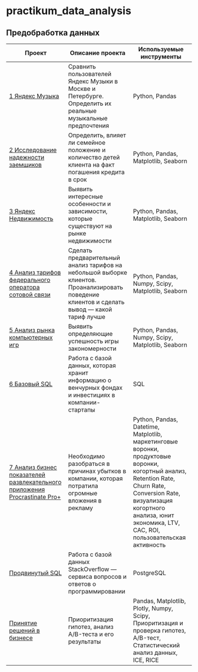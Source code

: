 # practikum_data_analysis

## Предобработка данных


Проект | Описание проекта | Используемые инструменты
------------|------------- | ---------
[1 Яндекс Музыка](https://github.com/ArtemMaximov77/praktikum_data_analysis/tree/main/Яндекс%20Музыка) | Сравнить пользователей Яндекс Музыки в Москве и Петербурге. Определить их реальные музыкальные предпочтения | Python, Pandas
[2 Исследование надежности заемщиков](https://github.com/ArtemMaximov77/praktikum_data_analysis/tree/main/Исследование%20надежности%20заемщиков)| Определить, влияет ли семейное положение и количество детей клиента на факт погашения кредита в срок | Python, Pandas, Matplotlib, Seaborn
[3 Яндекс Недвижимость](https://github.com/ArtemMaximov77/praktikum_data_analysis/tree/main/Яндекс%20Недвижимость) | Выявить интересные особенности и зависимости, которые существуют на рынке недвижимости | Python, Pandas, Matplotlib, Seaborn
[4 Анализ тарифов федерального оператора сотовой связи](https://github.com/ArtemMaximov77/praktikum_data_analysis/tree/main/Анализ%20тарифов%20федерального%20оператора%20сотовой%20связи) | Сделать предварительный анализ тарифов на небольшой выборке клиентов. Проанализировать поведение клиентов и сделать вывод — какой тариф лучше | Python, Pandas, Numpy, Scipy, Matplotlib, Seaborn
[5 Анализ рынка компьютерных игр](https://github.com/ArtemMaximov77/praktikum_data_analysis/tree/main/Анализ%20рынка%20компьютерных%20игр) | Выявить определяющие успешность игры закономерности | Python, Pandas, Numpy, Scipy, Matplotlib, Seaborn
[6 Базовый SQL](https://github.com/ArtemMaximov77/praktikum_data_analysis/tree/main/Базовый%20SQL) | Работа с базой данных, которая хранит информацию о венчурных фондах и инвестициях в компании-стартапы | SQL
[7 Анализ бизнес показателей развлекательного приложения Procrastinate Pro+](https://github.com/ArtemMaximov77/praktikum_data_analysis/tree/main/Анализ%20бизнес%20показателей%20развлекательного%20приложения%20Procrastinate%20Pro%2B) | Необходимо разобраться в причинах убытков в компании, которая потратила огромные вложения в рекламу | Python, Pandas, Datetime, Matplotlib, маркетинговые воронки, продуктовые воронки, когортный анализ, Retention Rate, Churn Rate, Conversion Rate, визуализация когортного анализа, юнит экономика, LTV, CAC, ROI, пользовательская активность
[Продвинутый SQL](https://github.com/ArtemMaximov77/praktikum_data_analysis/tree/main/Продвинутый%20SQL) |  Работа с базой данных StackOverflow — сервиса вопросов и ответов о программировании | PostgreSQL
[Принятие решений в бизнесе](https://github.com/ArtemMaximov77/praktikum_data_analysis/tree/main/Принятие%20решений%20в%20бизнесе) | Приоритизация гипотез, анализ A/B-теста и его результаты | Pandas, Matplotlib, Plotly, Numpy, Scipy, Приоритизация и проверка гипотез, A/B-тест, Статистический анализ данных, ICE, RICE
